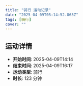 ```yaml
---
title: "骑行 运动记录"
date: "2025-04-09T05:14:52.865Z"
tags: [骑行]
cover: ""
---
```

## 运动详情
- **开始时间**: 2025-04-09T14:14
- **结束时间**: 2025-04-09T16:17
- **运动类型**: 骑行
- **时长**: 123 分钟

